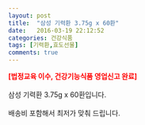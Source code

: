 ```yaml
---
layout: post
title:  "삼성 기력환 3.75g x 60환"
date:   2016-03-19 22:12:52
categories: 건강식품
tags: [기력환,효도선물]
comments: true
---
```


<strong><span style="color: rgb(255, 0, 0);">[법정교육 이수, 건강기능식품 영업신고 완료]</span></strong>
<br><br>
삼성 기력환 3.75g x 60환입니다.
<br><br>
배송비 포함해서 최저가 맞춰 드립니다.
<br>
<br>
<img class="image" src="https://4.bp.blogspot.com/-fFZcUDieLIY/W_tam4mQ4KI/AAAAAAAAA9I/U8bOT6Agj3gG6G7LJAPQA9Fzs7wcVToiQCLcBGAs/s320/35683568357345.jpg" alt=""/>
<br>
<br>
<img class="image" src="http://www.nbbang.co.kr/data/webedit/20171114144414_dsebdxdy.jpg" alt=""/>  